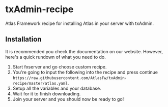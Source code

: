 # txAdmin-recipe
Atlas Framework recipe for installing Atlas in your server with txAdmin.

## Installation
It is recommended you check the documentation on our website. However, here's a quick rundown of what you need to do.

1) Start fxserver and go choose custom recipe.
2) You're going to input the following into the recipe and press continue `https://raw.githubusercontent.com/AtlasFw/txAdmin-recipe/master/atlas.yaml`.
3) Setup all the variables and your database.
4) Wait for it to finish downloading.
5) Join your server and you should now be ready to go!
